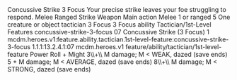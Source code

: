 <ability>
  <name>Concussive Strike</name>
  <cost>3 Focus</cost>
  <flavor>Your precise strike leaves your foe struggling to respond.</flavor>
  <keywords>
    <keyword>Melee</keyword>
    <keyword>Ranged</keyword>
    <keyword>Strike</keyword>
    <keyword>Weapon</keyword>
  </keywords>
  <type>Main action</type>
  <distance>Melee 1 or ranged 5</distance>
  <target>One creature or object</target>
  <metadata>
    <class>tactician</class>
    <cost>3 Focus</cost>
    <cost_amount>3</cost_amount>
    <cost_resource>Focus</cost_resource>
    <feature_type>ability</feature_type>
    <file_dpath>Tactician/1st-Level Features</file_dpath>
    <item_id>concussive-strike-3-focus</item_id>
    <item_index>07</item_index>
    <item_name>Concussive Strike (3 Focus)</item_name>
    <level>1</level>
    <scc>mcdm.heroes.v1:feature.ability.tactician.1st-level-feature:concussive-strike-3-focus</scc>
    <scdc>1.1.1:13.2.4.1:07</scdc>
    <source>mcdm.heroes.v1</source>
    <type>feature/ability/tactician/1st-level-feature</type>
  </metadata>
  <effects>
    <effect type="roll">
      <roll>Power Roll + Might</roll>
      <t1>3\\+\\ M damage; M &lt; WEAK, dazed (save ends)</t1>
      <t2>5 + M damage; M &lt; AVERAGE, dazed (save ends)</t2>
      <t3>8\\+\\ M damage; M &lt; STRONG, dazed (save ends)</t3>
    </effect>
  </effects>
</ability>
